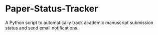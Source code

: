 # Paper-Status-Tracker
A Python script to automatically track academic manuscript submission status and send email notifications.
